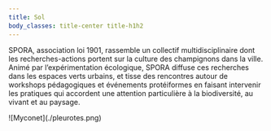 ```yaml
---
title: Sol
body_classes: title-center title-h1h2
---
```


SPORA, association loi 1901, rassemble un collectif multidisciplinaire dont les recherches-actions portent sur la culture des champignons dans la ville. 
Animé par l’expérimentation écologique, SPORA diffuse ces recherches dans les espaces verts urbains, et tisse des rencontres autour de workshops pédagogiques et événements protéiformes en faisant intervenir les pratiques qui accordent une attention particulière à la biodiversité, au vivant et au paysage.

<div class="center" markdown="1">
![Myconet](./pleurotes.png) 
</div>

